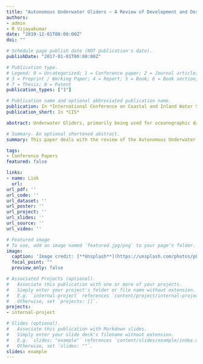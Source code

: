 ```yaml
---
title: "Autonomous Underwater Gliders – A Review of Development and Design and a Proposed Model for Virtual Mooring"
authors:
- admin
- R Vijayakumar
date: "2019-12-01T00:00:00Z"
doi: ""

# Schedule page publish date (NOT publication's date).
publishDate: "2017-01-01T00:00:00Z"

# Publication type.
# Legend: 0 = Uncategorized; 1 = Conference paper; 2 = Journal article;
# 3 = Preprint / Working Paper; 4 = Report; 5 = Book; 6 = Book section;
# 7 = Thesis; 8 = Patent
publication_types: ["1"]

# Publication name and optional abbreviated publication name.
publication: In *International Conference on Coastal and Inland Water Systems*
publication_short: In *CIS*

abstract: Underwater Gliders, primarily being used for oceanographic data collection, are a unique set of hull-forms traversing the ocean without using a conventional propulsion mechanism. They instead depend on buoyancy coupled with mass actuators which result in special maneuvering characteristics. Thus, they perform distinctive attitudes of motion such as saw-tooth and spiral maneuvers for lateral and longitudinal plane movements respectively. This paper deals with the review of the Autonomous Underwater gliders (AUGs) over the course of time with respect to the design and maneuvering attitudes produced, the hydrodynamics of the hull-forms evolved for particular design applications. A preliminary analysis of the gliders , both legacy (i.e., Slocum (Webb et al., 2001), Spray (Sherman et al., 2001) and Seaglider (Eriksen et al., 2001)) and modern XRay, ZRay (D Spain et al., 2005), Deep glider (Osse and Eriksen, 2007) and Sea-Explorer (Claustre et al., 2014) is undertaken to arrive at a model that can be used for virtual station keeping (Jenkins et. al., 2003) termed as Virtual Mooring (Nakamura et. al., 2013).

# Summary. An optional shortened abstract.
summary: This paper deals with the review of the Autonomous Underwater gliders (AUGs) over the course of time with respect to the design and maneuvering attitudes produced, the hydrodynamics of the hull-forms evolved for particular design applications

tags:
- Conference Papers
featured: false

links:
- name: Link
  url: 
url_pdf: ''
url_code: ''
url_dataset: ''
url_poster: ''
url_project: ''
url_slides: ''
url_source: ''
url_video: ''

# Featured image
# To use, add an image named `featured.jpg/png` to your page's folder. 
image:
  caption: 'Image credit: [**Unsplash**](https://unsplash.com/photos/pLCdAaMFLTE)'
  focal_point: ""
  preview_only: false

# Associated Projects (optional).
#   Associate this publication with one or more of your projects.
#   Simply enter your project's folder or file name without extension.
#   E.g. `internal-project` references `content/project/internal-project/index.md`.
#   Otherwise, set `projects: []`.
projects:
- internal-project

# Slides (optional).
#   Associate this publication with Markdown slides.
#   Simply enter your slide deck's filename without extension.
#   E.g. `slides: "example"` references `content/slides/example/index.md`.
#   Otherwise, set `slides: ""`.
slides: example
---
```





